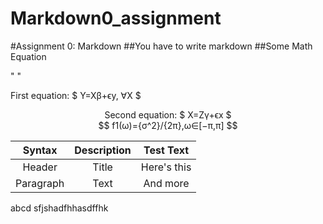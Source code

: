 # Markdown0_assignment
#Assignment 0: Markdown
##You have to write markdown
##Some Math Equation
<p align = "center"><p>" "<p/>First equation: $ Y=Xβ+ϵy, ∀X $
<p align = "center">Second equation: $ X=Zγ+ϵx $<br/>
$$ f1(ω)={σ^2}/{2π},ω∈[−π,π] $$

|Syntax | Description | Test Text |
|:---------:|:-----------:|:----------:|
|Header|Title|Here's this|
|Paragraph|Text|And more| 
abcd sfjshadfhhasdffhk